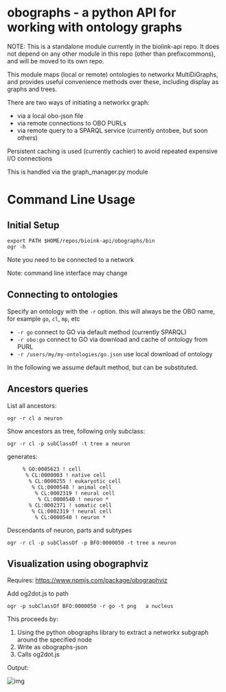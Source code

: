 # obographs - a python API for working with ontology graphs

NOTE: This is a standalone module currently in the biolink-api
repo. It does not depend on any other module in this repo (other than
prefixcommons), and will be moved to its own repo.

This module maps (local or remote) ontologies to networkx
MultiDiGraphs, and provides useful convenience methods over these,
including display as graphs and trees.

There are two ways of initiating a networkx graph:

 * via a local obo-json file
 * via remote connections to OBO PURLs
 * via remote query to a SPARQL service (currently  ontobee, but soon others)

Persistent caching is used (currently cachier) to avoid repeated expensive I/O connections

This is handled via the graph_manager.py module

# Command Line Usage

## Initial Setup

```
export PATH $HOME/repos/bioink-api/obographs/bin
ogr -h
```

Note you need to be connected to a network

Note: command line interface may change

## Connecting to ontologies

Specify an ontology with the `-r` option. this will always be the OBO name, for example `go`, `cl`, `mp`, etc

 * `-r go` connect to GO via default method (currently SPARQL)
 * `-r obo:go` connect to GO via download and cache of ontology from PURL
 * `-r /users/my/my-ontologies/go.json` use local download of ontology

In the following we assume default method, but can be substituted.

## Ancestors queries

List all ancestors:

```
ogr -r cl a neuron
```

Show ancestors as tree, following only subclass:

```
ogr -r cl -p subClassOf -t tree a neuron
```

generates:

```
     % GO:0005623 ! cell
      % CL:0000003 ! native cell
       % CL:0000255 ! eukaryotic cell
        % CL:0000548 ! animal cell
         % CL:0002319 ! neural cell
          % CL:0000540 ! neuron * 
       % CL:0002371 ! somatic cell
        % CL:0002319 ! neural cell
         % CL:0000540 ! neuron * 
```

Descendants of neuron, parts and subtypes

```
ogr -r cl -p subClassOf -p BFO:0000050 -t tree a neuron
```

## Visualization using obographviz

Requires: https://www.npmjs.com/package/obographviz

Add og2dot.js to path

```
ogr -p subClassOf BFO:0000050 -r go -t png   a nucleus
```

This proceeds by:

 1. Using the python obographs library to extract a networkx subgraph around the specified node
 2. Write as obographs-json
 3. Calls og2dot.js

Output:

![img](https://github.com/biolink/biolink-api/raw/master/obographs/docs/nucleus.png)
